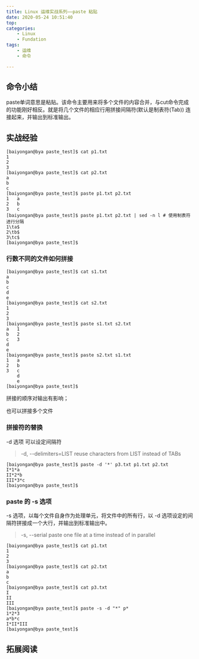 ```yaml
---
title: Linux 运维实战系列——paste 粘贴
date: 2020-05-24 10:51:40
top:
categories:
	- Linux
	- Fundation
tags:
	- 运维
	- 命令

---
```


## 命令小结

paste单词意思是粘贴。该命令主要用来将多个文件的内容合并，与cut命令完成的功能刚好相反。就是将几个文件的相应行用拼接间隔符(默认是制表符(Tab)) 连接起来，并输出到标准输出。

<!--more-->

## 实战经验

```shell
[baiyongan@bya paste_test]$ cat p1.txt 
1
2
3
[baiyongan@bya paste_test]$ cat p2.txt 
a
b
c
[baiyongan@bya paste_test]$ paste p1.txt p2.txt 
1	a
2	b
3	c
[baiyongan@bya paste_test]$ paste p1.txt p2.txt | sed -n l # 使用制表符进行分隔
1\ta$
2\tb$
3\tc$
[baiyongan@bya paste_test]$ 
```



### 行数不同的文件如何拼接

```shell
[baiyongan@bya paste_test]$ cat s1.txt 
a
b
c
d
e
[baiyongan@bya paste_test]$ cat s2.txt 
1
2
3
[baiyongan@bya paste_test]$ paste s1.txt s2.txt 
a	1
b	2
c	3
d	
e	
[baiyongan@bya paste_test]$ paste s2.txt s1.txt 
1	a
2	b
3	c
	d
	e
[baiyongan@bya paste_test]$ 
```

拼接的顺序对输出有影响；

也可以拼接多个文件

### 拼接符的替换

-d 选项 可以设定间隔符

>    -d, --delimiters=LIST
>           reuse characters from LIST instead of TABs

```shell
[baiyongan@bya paste_test]$ paste -d '*' p3.txt p1.txt p2.txt 
I*1*a
II*2*b
III*3*c
[baiyongan@bya paste_test]$ 

```



### paste 的 -s 选项

 -s 选项，以每个文件自身作为处理单元，将文件中的所有行，以 -d 选项设定的间隔符拼接成一个大行，并输出到标准输出中。 

>   -s, --serial
>           paste one file at a time instead of in parallel

```shell
[baiyongan@bya paste_test]$ cat p1.txt 
1
2
3
[baiyongan@bya paste_test]$ cat p2.txt 
a
b
c
[baiyongan@bya paste_test]$ cat p3.txt 
I
II
III
[baiyongan@bya paste_test]$ paste -s -d "*" p*
1*2*3
a*b*c
I*II*III
[baiyongan@bya paste_test]$ 
```



## 拓展阅读



